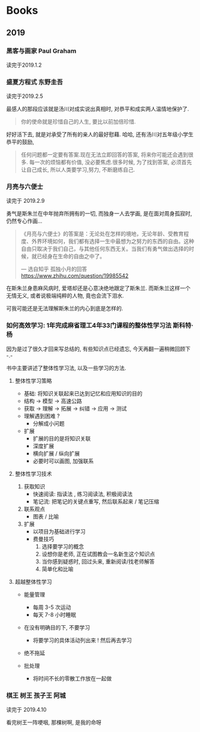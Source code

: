 # Books 

## 2019

### 黑客与画家 Paul Graham

读完于2019.1.2 

### 盛夏方程式 东野圭吾

读完于2019.2.5

最感人的那段应该就是汤川对成实说出真相时, 对恭平和成实两人温情地保护了. 

> 你的使命就是珍惜自己的人生, 要比以前加倍珍惜. 

好好活下去, 就是对承受了所有的亲人的最好慰藉. 哈哈, 还有汤川对五年级小学生恭平的鼓励, 

> 任何问题都一定要有答案.现在无法立即回答的答案, 将来你可能还会遇到很多. 每一次的烦恼都有价值, 没必要焦虑.很多时候, 为了找到答案, 必须首先让自己成长, 所以人类要学习,努力, 不断磨练自己.

### 月亮与六便士

读完于 2019.2.9

勇气是斯朱兰在中年抛弃所拥有的一切, 而独身一人去学画, 是在面对周身孤寂时, 仍然专心作画...

>  《月亮与六便士》的答案是：无论处在怎样的境地，无论年龄、受教育程度、外界环境如何，我们都有选择一生中最想为之努力的东西的自由。这种自由只取决于我们自己，与其他任何东西无关。当我们有勇气做出选择的时候，就已经身在生命的自由之中了。 
>
> — 选自知乎 孤独小月的回答 https://www.zhihu.com/question/19985542

在斯朱兰身患麻风病时, 爱塔却还是心意决绝地跟定了斯朱兰. 而斯朱兰这样一个无情无义, 或者说极端纯粹的人物, 竟也会流下泪水. 

可我可能还是无法理解斯朱兰的内心到底是怎样的.

### 如何高效学习: 1年完成麻省理工4年33门课程的整体性学习法  斯科特·杨

因为是过了很久才回来写总结的, 有些知识点已经遗忘, 今天再翻一遍稍微回顾下 -.-

书中主要讲述了整体性学习法, 以及一些学习的方法.

1. 整体性学习策略

   - 基础: 将知识关联起来已达到记忆和应用知识的目的
   - 结构  ->  模型  -> 高速公路
   - 获取 -> 理解 -> 拓展 -> 纠错 -> 应用 -> 测试
   - 理解遇到困难 ?
     - 分解成小问题
   - 扩展
     - 扩展的目的是将知识关联
     - 深度扩展
     - 横向扩展 / 纵向扩展
     - 必要时可以画图, 加强联系

2. 整体性学习技术

   1. 获取知识
      - 快速阅读: 指读法 , 练习阅读法, 积极阅读法
      - 笔记流: 把笔记的关键点重写, 然后联系起来  / 笔记压缩
   2. 联系观点
      - 图表 / 比喻
   3. 扩展
      - 以项目为基础进行学习
      - 费曼技巧
        1. 选择要学习的概念
        2. 设想你是老师, 正在试图教会一名新生这个知识点
        3. 当你感到疑惑时, 回过头来, 重新阅读/找老师解答
        4. 简单化和比喻

3. 超越整体性学习

   - 能量管理

     - 每周 3-5 次运动
     - 每天 7-8 小时睡眠

   - 在没有明确目的下, 不要学习

     - 将要学习的具体活动列出来 ! 然后再去学习

   - 绝不拖延

   - 批处理

     - 将时间不长的零散工作放在一起做


###  棋王 树王 孩子王 阿城

读完于 2019.4.10

看完树王一阵哽咽, 那棵树啊, 是我的命呀



















